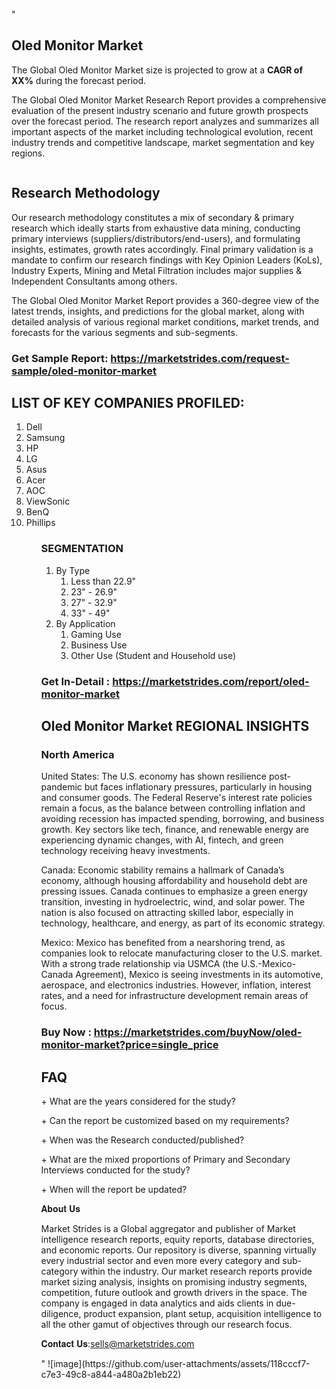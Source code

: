 "<h2>Oled Monitor Market</h2>
<p>The Global Oled Monitor Market size is projected to grow at a <strong>CAGR of XX%</strong> during the forecast period.</p>
<p>The Global Oled Monitor Market Research Report provides a comprehensive evaluation of the present industry scenario and future growth prospects over the forecast period. The research report analyzes and summarizes all important aspects of the market including technological evolution, recent industry trends and competitive landscape, market segmentation and key regions.</p>
<p><img style=""width: 100%;"" src=""https://marketstrides.com//uploads/images/marketstrides-051.png"" alt=""Oled Monitor Market Report Analysis"" /></p>
<h2>Research Methodology</h2>
<p>Our research methodology constitutes a mix of secondary &amp; primary research which ideally starts from exhaustive data mining, conducting primary interviews (suppliers/distributors/end-users), and formulating insights, estimates, growth rates accordingly. Final primary validation is a mandate to confirm our research findings with Key Opinion Leaders (KoLs), Industry Experts, Mining and Metal Filtration includes major supplies &amp; Independent Consultants among others.</p>
<p>The Global Oled Monitor Market Report provides a 360-degree view of the latest trends, insights, and predictions for the global market, along with detailed analysis of various regional market conditions, market trends, and forecasts for the various segments and sub-segments.</p>
<h3><strong>Get Sample Report: <a href=
https://marketstrides.com/request-sample/oled-monitor-market>https://marketstrides.com/request-sample/oled-monitor-market</a></strong></h3>
<h2>LIST OF KEY COMPANIES PROFILED:</h2>
<p><ol><li>
Dell</li><li>Samsung</li><li>HP</li><li>LG</li><li>Asus</li><li>Acer</li><li>AOC</li><li>ViewSonic</li><li>BenQ</li><li>Phillips


</li><ol></p>
<h3>SEGMENTATION</h3>
<p><ol><li>By Type<ol><li>Less than 22.9&#34;</li><li>23&#34; - 26.9&#34;</li><li>27&#34; - 32.9&#34;</li><li>33&#34; - 49&#34;</li></ol></li><li>By Application<ol><li>Gaming Use</li><li>Business Use</li><li>Other Use (Student and Household use)</li></ol></li></ol></p>
<h3><strong>Get In-Detail : <a href=https://marketstrides.com/report/oled-monitor-market>https://marketstrides.com/report/oled-monitor-market</a></strong></h3>
<h2>Oled Monitor Market REGIONAL INSIGHTS</h2>
<h3>North America</h3>
<p>United States: The U.S. economy has shown resilience post-pandemic but faces inflationary pressures, particularly in housing and consumer goods. The Federal Reserve's interest rate policies remain a focus, as the balance between controlling inflation and avoiding recession has impacted spending, borrowing, and business growth. Key sectors like tech, finance, and renewable energy are experiencing dynamic changes, with AI, fintech, and green technology receiving heavy investments.</p>
<p>Canada: Economic stability remains a hallmark of Canada’s economy, although housing affordability and household debt are pressing issues. Canada continues to emphasize a green energy transition, investing in hydroelectric, wind, and solar power. The nation is also focused on attracting skilled labor, especially in technology, healthcare, and energy, as part of its economic strategy.</p>
<p>Mexico: Mexico has benefited from a nearshoring trend, as companies look to relocate manufacturing closer to the U.S. market. With a strong trade relationship via USMCA (the U.S.-Mexico-Canada Agreement), Mexico is seeing investments in its automotive, aerospace, and electronics industries. However, inflation, interest rates, and a need for infrastructure development remain areas of focus.</p>
<h3><strong>Buy Now : <a href=https://marketstrides.com/buyNow/oled-monitor-market?price=single_price>https://marketstrides.com/buyNow/oled-monitor-market?price=single_price</a></strong></h3>
<h2>FAQ</h2>
<p>+ What are the years considered for the study?</p>
<p>+ Can the report be customized based on my requirements?</p>
<p>+ When was the Research conducted/published?</p>
<p>+ What are the mixed proportions of Primary and Secondary Interviews conducted for the study?</p>
<p>+ When will the report be updated?</p>
<p>𝐀𝐛𝐨𝐮𝐭 𝐔𝐬</p>
<p>Market Strides is a Global aggregator and publisher of Market intelligence research reports, equity reports, database directories, and economic reports. Our repository is diverse, spanning virtually every industrial sector and even more every category and sub-category within the industry. Our market research reports provide market sizing analysis, insights on promising industry segments, competition, future outlook and growth drivers in the space. The company is engaged in data analytics and aids clients in due-diligence, product expansion, plant setup, acquisition intelligence to all the other gamut of objectives through our research focus.</p>
<p>𝐂𝐨𝐧𝐭𝐚𝐜𝐭 𝐔𝐬:<a href=mailto:sells@marketstrides.com>sells@marketstrides.com</a></p>"
![image](https://github.com/user-attachments/assets/118cccf7-c7e3-49c8-a844-a480a2b1eb22)
